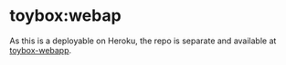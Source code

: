 # toybox:webap

As this is a deployable on Heroku, the repo is separate and available at [toybox-webapp](https://github.com/soundcloud/toybox-webapp).
